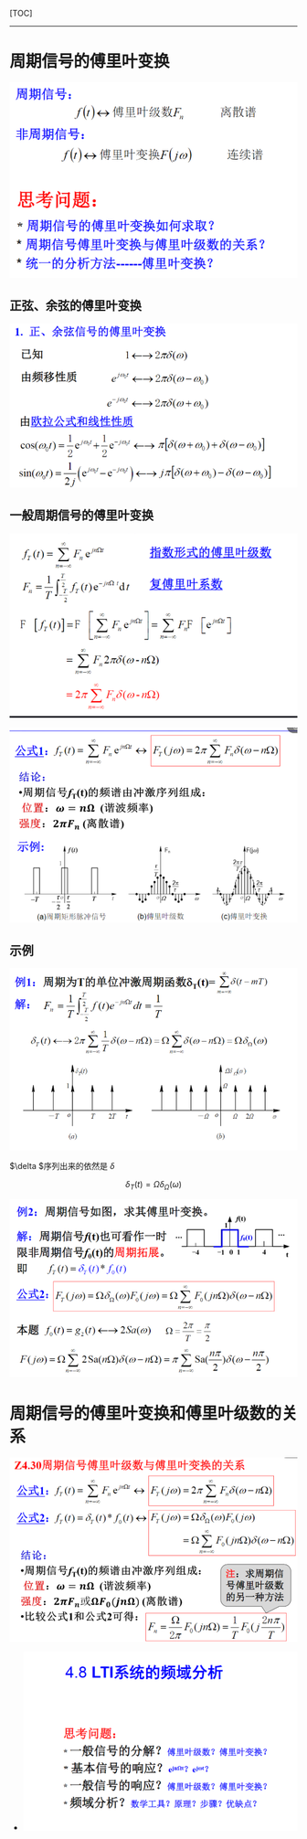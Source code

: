 [TOC]

---



# 周期信号的傅里叶变换

![](信号与系统-4.7周期信号的傅里叶变换.assets/2024-10-21-17-44-07-image.png)

## 正弦、余弦的傅里叶变换

![](信号与系统-4.7周期信号的傅里叶变换.assets/2024-10-21-17-44-26-image.png)

## 一般周期信号的傅里叶变换

![](信号与系统-4.7周期信号的傅里叶变换.assets/2024-10-21-17-44-41-image.png)

![](信号与系统-4.7周期信号的傅里叶变换.assets/2024-10-21-17-44-47-image.png)

## 示例

![](信号与系统-4.7周期信号的傅里叶变换.assets/2024-10-21-17-44-55-image.png)

$\delta $序列出来的依然是 $\delta$

$$
\delta_T(t)=\Omega\delta_\Omega(\omega)
$$

![](信号与系统-4.7周期信号的傅里叶变换.assets/2024-10-21-17-45-12-image.png)

# 周期信号的傅里叶变换和傅里叶级数的关系

![](信号与系统-4.7周期信号的傅里叶变换.assets/2024-10-21-17-46-13-image.png)  

- ![](信号与系统-4.7周期信号的傅里叶变换.assets/2024-10-21-17-46-21-image.png)

